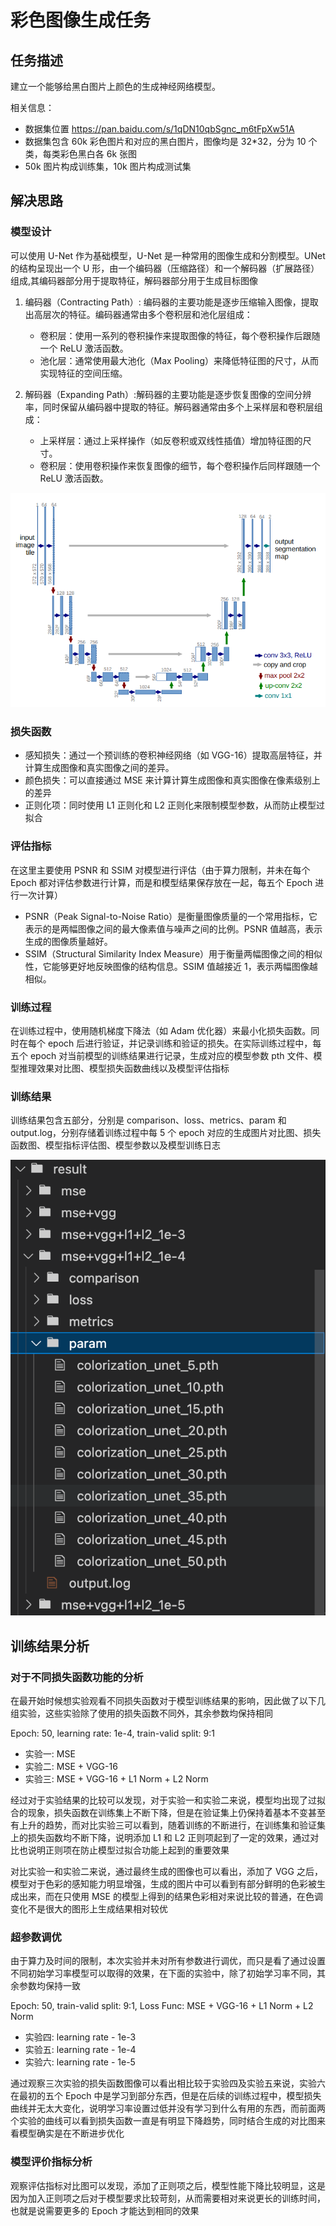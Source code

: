 # 彩色图像生成任务

## 任务描述

建立一个能够给黑白图片上颜色的生成神经网络模型。

相关信息：

- 数据集位置 https://pan.baidu.com/s/1qDN10qbSgnc_m6tFpXw51A
- 数据集包含 60k 彩色图片和对应的黑白图片，图像均是 32\*32，分为 10 个类，每类彩色黑白各 6k 张图
- 50k 图片构成训练集，10k 图片构成测试集

## 解决思路

### 模型设计

可以使用 U-Net 作为基础模型，U-Net 是一种常用的图像生成和分割模型。UNet 的结构呈现出一个 U 形，由一个编码器（压缩路径）和一个解码器（扩展路径）组成,其编码器部分用于提取特征，解码器部分用于生成目标图像

1. 编码器（Contracting Path）: 编码器的主要功能是逐步压缩输入图像，提取出高层次的特征。编码器通常由多个卷积层和池化层组成：

   - 卷积层：使用一系列的卷积操作来提取图像的特征，每个卷积操作后跟随一个 ReLU 激活函数。
   - 池化层：通常使用最大池化（Max Pooling）来降低特征图的尺寸，从而实现特征的空间压缩。

2. 解码器（Expanding Path）:解码器的主要功能是逐步恢复图像的空间分辨率，同时保留从编码器中提取的特征。解码器通常由多个上采样层和卷积层组成：

   - 上采样层：通过上采样操作（如反卷积或双线性插值）增加特征图的尺寸。
   - 卷积层：使用卷积操作来恢复图像的细节，每个卷积操作后同样跟随一个 ReLU 激活函数。

![unet](img/unet.png)

### 损失函数

- 感知损失：通过一个预训练的卷积神经网络（如 VGG-16）提取高层特征，并计算生成图像和真实图像之间的差异。
- 颜色损失：可以直接通过 MSE 来计算计算生成图像和真实图像在像素级别上的差异
- 正则化项：同时使用 L1 正则化和 L2 正则化来限制模型参数，从而防止模型过拟合

### 评估指标

在这里主要使用 PSNR 和 SSIM 对模型进行评估（由于算力限制，并未在每个 Epoch 都对评估参数进行计算，而是和模型结果保存放在一起，每五个 Epoch 进行一次计算）

- PSNR（Peak Signal-to-Noise Ratio）是衡量图像质量的一个常用指标，它表示的是两幅图像之间的最大像素值与噪声之间的比例。PSNR 值越高，表示生成的图像质量越好。
- SSIM（Structural Similarity Index Measure）用于衡量两幅图像之间的相似性，它能够更好地反映图像的结构信息。SSIM 值越接近 1，表示两幅图像越相似。

### 训练过程

在训练过程中，使用随机梯度下降法（如 Adam 优化器）来最小化损失函数。同时在每个 epoch 后进行验证，并记录训练和验证的损失。在实际训练过程中，每五个 epoch 对当前模型的训练结果进行记录，生成对应的模型参数 pth 文件、模型推理效果对比图、模型损失函数曲线以及模型评估指标

### 训练结果

训练结果包含五部分，分别是 comparison、loss、metrics、param 和 output.log，分别存储着训练过程中每 5 个 epoch 对应的生成图片对比图、损失函数图、模型指标评估图、模型参数以及模型训练日志

![Alt text](img/train_result.png)

## 训练结果分析

### 对于不同损失函数功能的分析

在最开始时候想实验观看不同损失函数对于模型训练结果的影响，因此做了以下几组实验，这些实验除了使用的损失函数不同外，其余参数均保持相同

Epoch: 50, learning rate: 1e-4, train-valid split: 9:1

- 实验一: MSE
- 实验二: MSE + VGG-16
- 实验三: MSE + VGG-16 + L1 Norm + L2 Norm

经过对于实验结果的比较可以发现，对于实验一和实验二来说，模型均出现了过拟合的现象，损失函数在训练集上不断下降，但是在验证集上仍保持着基本不变甚至有上升的趋势，而对比实验三可以看到，随着训练的不断进行，在训练集和验证集上的损失函数均不断下降，说明添加 L1 和 L2 正则项起到了一定的效果，通过对比也说明正则项在防止模型过拟合功能上起到的重要效果

对比实验一和实验二来说，通过最终生成的图像也可以看出，添加了 VGG 之后，模型对于色彩的感知能力明显增强，生成的图片中可以看到有部分鲜明的色彩被生成出来，而在只使用 MSE 的模型上得到的结果色彩相对来说比较的普通，在色调变化不是很大的图形上生成结果相对较优

### 超参数调优

由于算力及时间的限制，本次实验并未对所有参数进行调优，而只是看了通过设置不同初始学习率模型可以取得的效果，在下面的实验中，除了初始学习率不同，其余参数均保持一致

Epoch: 50, train-valid split: 9:1, Loss Func: MSE + VGG-16 + L1 Norm + L2 Norm

- 实验四: learning rate - 1e-3
- 实验五: learning rate - 1e-4
- 实验六: learning rate - 1e-5

通过观察三次实验的损失函数图像可以看出相比较于实验四及实验五来说，实验六在最初的五个 Epoch 中是学习到部分东西，但是在后续的训练过程中，模型损失曲线并无太大变化，说明学习率设置过低并没有学习到什么有用的东西，而前面两个实验的曲线可以看到损失函数一直是有明显下降趋势，同时结合生成的对比图来看模型确实是在不断进步优化

### 模型评价指标分析

观察评估指标对比图可以发现，添加了正则项之后，模型性能下降比较明显，这是因为加入正则项之后对于模型要求比较苛刻，从而需要相对来说更长的训练时间，也就是说需要更多的 Epoch 才能达到相同的效果
